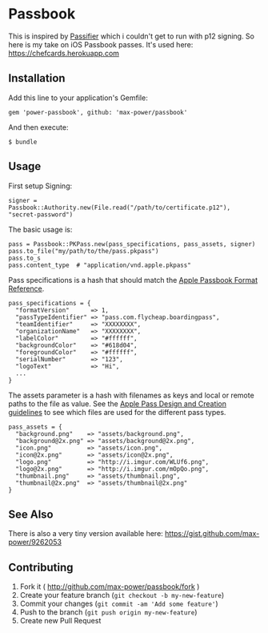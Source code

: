 # Passbook

This is inspired by [Passifier](https://github.com/paperlesspost/passifier) which i couldn't get to run with p12 signing. So here is my take on iOS Passbook passes. It's used here: https://chefcards.herokuapp.com

## Installation

Add this line to your application's Gemfile:

    gem 'power-passbook', github: 'max-power/passbook'

And then execute:

    $ bundle

## Usage

First setup Signing:

    signer = Passbook::Authority.new(File.read("/path/to/certificate.p12"), "secret-password")

The basic usage is:
  
    pass = Passbook::PKPass.new(pass_specifications, pass_assets, signer)
    pass.to_file("my/path/to/the/pass.pkpass")
    pass.to_s
    pass.content_type  # "application/vnd.apple.pkpass"

Pass specifications is a hash that should match the [Apple Passbook Format Reference](https://developer.apple.com/library/ios/documentation/UserExperience/Reference/PassKit_Bundle/Chapters/TopLevel.html).

    pass_specifications = {
      "formatVersion"      => 1,
      "passTypeIdentifier" => "pass.com.flycheap.boardingpass",
      "teamIdentifier"     => "XXXXXXXX",
      "organizationName"   => "XXXXXXXX",
      "labelColor"         => "#ffffff",
      "backgroundColor"    => "#618d04",
      "foregroundColor"    => "#ffffff",
      "serialNumber"       => "123",
      "logoText"           => "Hi",
      ...
    }
    
The assets parameter is a hash with filenames as keys and local or remote paths to the file as value.
See the [Apple Pass Design and Creation guidelines](https://developer.apple.com/library/ios/documentation/UserExperience/Conceptual/PassKit_PG/Chapters/Creating.html#//apple_ref/doc/uid/TP40012195-CH4-SW45) 
to see which files are used for the different pass types.

    pass_assets = {
      "background.png"    => "assets/background.png",
      "background@2x.png" => "assets/background@2x.png",
      "icon.png"          => "assets/icon.png",
      "icon@2x.png"       => "assets/icon@2x.png",
      "logo.png"          => "http://i.imgur.com/WLUf6.png",
      "logo@2x.png"       => "http://i.imgur.com/mOpQo.png",
      "thumbnail.png"     => "assets/thumbnail.png",
      "thumbnail@2x.png"  => "assets/thumbnail@2x.png"
    }

## See Also

There is also a very tiny version available here: https://gist.github.com/max-power/9262053

## Contributing

1. Fork it ( http://github.com/max-power/passbook/fork )
2. Create your feature branch (`git checkout -b my-new-feature`)
3. Commit your changes (`git commit -am 'Add some feature'`)
4. Push to the branch (`git push origin my-new-feature`)
5. Create new Pull Request
